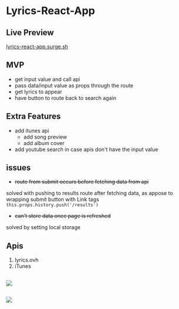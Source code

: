 # Lyrics-React-App
## Live Preview
[lyrics-react-app.surge.sh](http://lyrics-react-app.surge.sh)

## MVP
* get input value and call api
* pass data/input value as props through the route
* get lyrics to appear
* have button to route back to search again

## Extra Features
* add itunes api
  * add song preview
  * add album cover
* add youtube search in case apis don't have the input value

## issues
* <del>route from submit occurs before fetching data from api</del>

solved with pushing to results route after fetching data, as appose to wrapping submit button with Link tags 
```this.props.history.push('/results')```

* <del>can't store data once page is refreshed</del>

solved by setting local storage

## Apis
1. lyrics.ovh
2. iTunes

## ![](https://res.cloudinary.com/dg98/image/upload/c_limit,w_596/v1564714215/Screen_Shot_2019-08-01_at_10.24.10_PM.png)

## ![](https://res.cloudinary.com/dg98/image/upload/c_limit,w_569/v1564751216/Screen_Shot_2019-08-02_at_9.06.03_AM.png)

